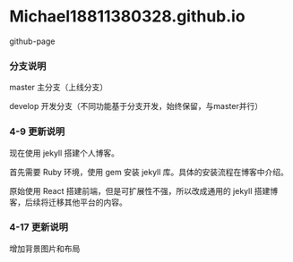 # Michael18811380328.github.io

github-page

### 分支说明

master 主分支（上线分支）

develop 开发分支（不同功能基于分支开发，始终保留，与master并行）


### 4-9 更新说明

现在使用 jekyll 搭建个人博客。

首先需要 Ruby 环境，使用 gem 安装 jekyll 库。具体的安装流程在博客中介绍。

原始使用 React 搭建前端，但是可扩展性不强，所以改成通用的 jekyll 搭建博客，后续将迁移其他平台的内容。

### 4-17 更新说明

增加背景图片和布局

